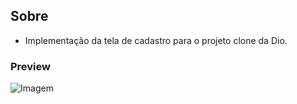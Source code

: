 ## Sobre
* Implementação da tela de cadastro para o projeto clone da Dio.

### Preview
![Imagem](https://github.com/4L1C3-R4BB1T/digital-innovation-one/raw/main/_assets/tela_cadastro.png)
